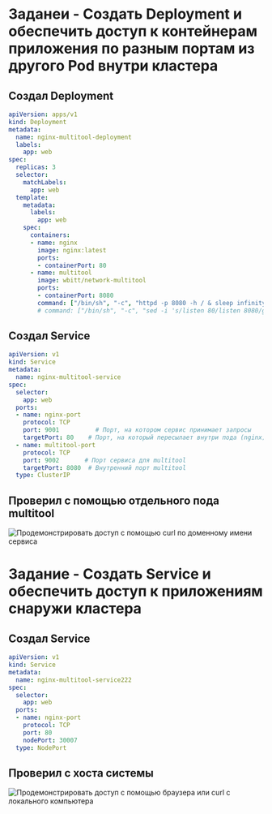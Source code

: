 # Заданеи - Создать Deployment и обеспечить доступ к контейнерам приложения по разным портам из другого Pod внутри кластера

## Создал Deployment 
```yml
apiVersion: apps/v1
kind: Deployment
metadata:
  name: nginx-multitool-deployment
  labels:
    app: web
spec:
  replicas: 3
  selector:
    matchLabels:
      app: web
  template:
    metadata:
      labels:
        app: web
    spec:
      containers:
      - name: nginx
        image: nginx:latest
        ports:
        - containerPort: 80
      - name: multitool
        image: wbitt/network-multitool
        ports:
        - containerPort: 8080
        command: ["/bin/sh", "-c", "httpd -p 8080 -h / & sleep infinity"]
        # command: ["/bin/sh", "-c", "sed -i 's/listen 80/listen 8080/g' /etc/nginx/conf.d/default.conf && nginx -g 'daemon off;'"]
```

## Создал Service
```yml
apiVersion: v1
kind: Service
metadata:
  name: nginx-multitool-service
spec:
  selector:
    app: web 
  ports:
  - name: nginx-port
    protocol: TCP
    port: 9001          # Порт, на котором сервис принимает запросы
    targetPort: 80    # Порт, на который пересылает внутри пода (nginx)
  - name: multitool-port
    protocol: TCP
    port: 9002       # Порт сервиса для multitool
    targetPort: 8080  # Внутренний порт multitool
  type: ClusterIP
```

## Проверил с помощью отдельного пода multitool 

![Продемонстрировать доступ с помощью curl по доменному имени сервиса](https://github.com/user-attachments/assets/719c5c91-78d0-42fb-bc5b-c7b2c00b16ef)

# Задание - Создать Service и обеспечить доступ к приложениям снаружи кластера

## Создал Service 
```yml
apiVersion: v1
kind: Service
metadata:
  name: nginx-multitool-service222
spec:
  selector:
    app: web 
  ports:
  - name: nginx-port
    protocol: TCP
    port: 80         
    nodePort: 30007
  type: NodePort
```

## Проверил с хоста системы

![Продемонстрировать доступ с помощью браузера или curl с локального компьютера](https://github.com/user-attachments/assets/a0a09829-8a30-4dc9-9a58-5397cae10057)

